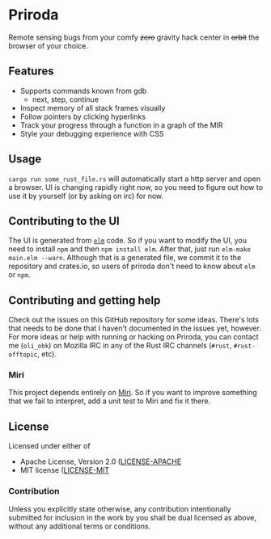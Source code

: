 # Priroda

Remote sensing bugs from your comfy ~~zero~~ gravity hack center in ~~orbit~~
the browser of your choice.

## Features

* Supports commands known from gdb
  * next, step, continue
* Inspect memory of all stack frames visually
* Follow pointers by clicking hyperlinks
* Track your progress through a function in a graph of the MIR
* Style your debugging experience with CSS

## Usage

`cargo run some_rust_file.rs` will automatically start a http server and open a
browser. UI is changing rapidly right now, so you need to figure out how to use
it by yourself (or by asking on irc) for now.

## Contributing to the UI

The UI is generated from [`elm`](elm-lang.org) code. So if you want to modify
the UI, you need to install `npm` and then `npm install elm`. After that, just
run `elm-make main.elm --warn`. Although that is a generated
file, we commit it to the repository and crates.io, so users of priroda don't
need to know about `elm` or `npm`.

## Contributing and getting help

Check out the issues on this GitHub repository for some ideas. There's lots that
needs to be done that I haven't documented in the issues yet, however. For more
ideas or help with running or hacking on Priroda, you can contact me (`oli_obk`)
on Mozilla IRC in any of the Rust IRC channels (`#rust`, `#rust-offtopic`, etc).

### Miri

This project depends entirely on [Miri](https://github.com/solson/miri).
So if you want to improve something that we fail to interpret, add a unit test
to Miri and fix it there.

## License

Licensed under either of

* Apache License, Version 2.0 ([LICENSE-APACHE](LICENSE-APACHE)
* MIT license ([LICENSE-MIT](LICENSE-MIT)

### Contribution

Unless you explicitly state otherwise, any contribution intentionally submitted
for inclusion in the work by you shall be dual licensed as above, without any
additional terms or conditions.
